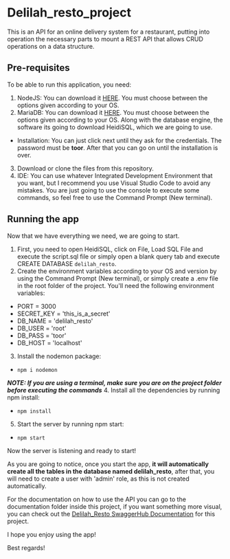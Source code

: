 # Delilah_resto_project
This is an API for an online delivery system for a restaurant, putting into operation the necessary parts to mount a REST API that allows CRUD operations on a data structure.

## Pre-requisites
To be able to run this application, you need:
1. NodeJS: You can download it [HERE](https://nodejs.org/es/download/). You must choose between the options given according to your OS.
2. MariaDB: You can download it [HERE](https://mariadb.org/download/). You must choose between the options given according to your OS. Along with the database engine, the software its going to download HeidiSQL, which we are going to use.
 - Installation: You can just click next until they ask for the credentials. The password must be **toor**. After that you can go on until the installation is over.
3. Download or clone the files from this repository.
4. IDE: You can use whatever Integrated Development Environment that you want, but I recommend you use Visual Studio Code to avoid any mistakes. You are just going to use the console to execute some commands, so feel free to use the Command Prompt (New terminal).

## Running the app

Now that we have everything we need, we are going to start.
1. First, you need to open HeidiSQL, click on File, Load SQL File and execute the script.sql file or simply open a blank query tab and execute CREATE DATABASE `delilah_resto`.
2. Create the environment variables according to your OS and version by using the Command Prompt (New terminal), or simply create a .env file in the root folder of the project. You'll need the following environment variables:
 - PORT = 3000
 - SECRET_KEY = 'this_is_a_secret'
 - DB_NAME = 'delilah_resto'
 - DB_USER = 'root'
 - DB_PASS = 'toor'
 - DB_HOST = 'localhost'
3. Install the nodemon package:
- `npm i nodemon`

***NOTE: If you are using a terminal, make sure you are on the project folder before executing the commands***
4. Install all the dependencies by running npm install:
- `npm install`
5. Start the server by running npm start:
- `npm start`

Now the server is listening and ready to start!

As you are going to notice, once you start the app, **it will automatically create all the tables in the database named delilah_resto**, after that, you will need to create a user with 'admin' role, as this is not created automatically.

For the documentation on how to use the API you can go to the documentation folder inside this project, if you want something more visual, you can check out the [Delilah_Resto SwaggerHub Documentation](https://app.swaggerhub.com/apis-docs/carlosfefortich/Delilah_resto/1#/) for this project.

I hope you enjoy using the app!

Best regards!
